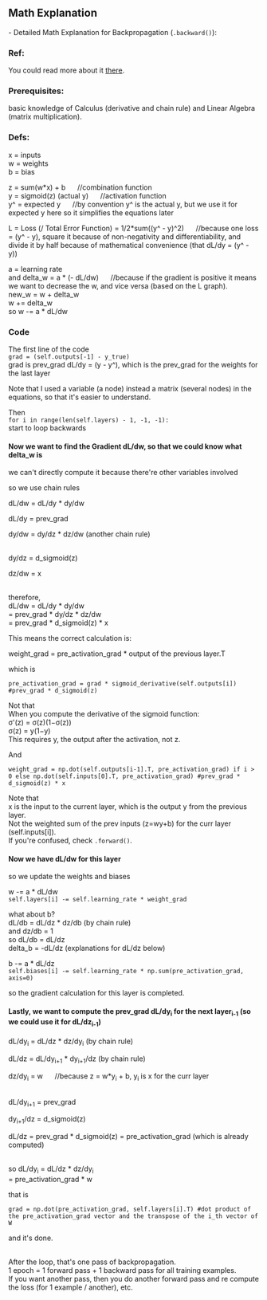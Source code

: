 
## Math Explanation
\- Detailed Math Explanation for Backpropagation (`.backward()`):

### Ref:
You could read more about it [there](https://www.nature.com/articles/323533a0).

### Prerequisites:
basic knowledge of Calculus (derivative and chain rule) and Linear Algebra (matrix multiplication).

### Defs:
x = inputs \
w = weights \
b = bias 

z = sum(w*x) + b &nbsp;&nbsp;&nbsp;&nbsp; //combination  function \
y = sigmoid(z) (actual y) &nbsp;&nbsp;&nbsp;&nbsp; //activation function \
y^ = expected y &nbsp;&nbsp;&nbsp;&nbsp; //by convention y^ is the actual y, but we use it for expected y here so it simplifies the equations later

L = Loss (/ Total Error Function) = 1/2*sum((y^ - y)^2) &nbsp;&nbsp;&nbsp;&nbsp; //because one loss = (y^ - y), square it because of non-negativity and differentiability, and divide it by half because of mathematical convenience (that dL/dy = (y^ - y))

a = learning rate \
and delta_w = a * (- dL/dw) &nbsp;&nbsp;&nbsp;&nbsp; //because if the gradient is positive it means we want to decrease the w, and vice versa (based on the L graph). \
new_w = w + delta_w \
w += delta_w \
so w -= a * dL/dw

### Code 
The first line of the code \
`grad = (self.outputs[-1] - y_true)` \
grad is prev_grad dL/dy = (y - y^), which is the prev_grad for the weights for the last layer

Note that I used a variable (a node) instead a matrix (several nodes) in the equations, so that it's easier to understand.

Then \
`for i in range(len(self.layers) - 1, -1, -1):` \
start to loop backwards

#### Now we want to find the Gradient dL/dw, so that we could know what delta_w is

we can't directly compute it because there're other variables involved 

so we use chain rules

dL/dw = dL/dy * dy/dw

dL/dy = prev_grad

dy/dw = dy/dz * dz/dw (another chain rule)

\
dy/dz = d_sigmoid(z)

dz/dw = x

\
therefore, \
dL/dw = dL/dy * dy/dw \
= prev_grad * dy/dz * dz/dw \
= prev_grad * d_sigmoid(z) * x

This means the correct calculation is:

weight_grad = pre_activation_grad * output of the previous layer.T

which is

`pre_activation_grad = grad * sigmoid_derivative(self.outputs[i]) #prev_grad * d_sigmoid(z)`

Not that \
When you compute the derivative of the sigmoid function: \
σ'(z) = σ(z)(1−σ(z)) \
σ(z) = y(1−y) \
This requires y, the output after the activation, not z.

And

`weight_grad = np.dot(self.outputs[i-1].T, pre_activation_grad) if i > 0 else np.dot(self.inputs[0].T, pre_activation_grad) #prev_grad * d_sigmoid(z) * x`

Note that \
x is the input to the current layer, which is the output y from the previous layer. \
Not the weighted sum of the prev inputs (z=wy+b) for the curr layer (self.inputs[i]). \
If you're confused, check `.forward()`.

#### Now we have dL/dw for this layer

so we update the weights and biases

w -= a * dL/dw \
`self.layers[i] -= self.learning_rate * weight_grad`

what about b? \
dL/db = dL/dz * dz/db (by chain rule) \
and dz/db = 1 \
so dL/db = dL/dz \
delta_b = -dL/dz (explanations for dL/dz below)

b -= a * dL/dz \
`self.biases[i] -= self.learning_rate * np.sum(pre_activation_grad, axis=0)`

so the gradient calculation for this layer is completed. 


#### Lastly, we want to compute the prev_grad dL/dy<sub>i</sub> for the next layer<sub>i-1</sub> (so we could use it for dL/dz<sub>i-1</sub>)

dL/dy<sub>i</sub> = dL/dz * dz/dy<sub>i</sub> (by chain rule)

dL/dz = dL/dy<sub>i+1</sub> * dy<sub>i+1</sub>/dz (by chain rule)

dz/dy<sub>i</sub> = w &nbsp;&nbsp;&nbsp;&nbsp; //because z = w*y<sub>i</sub> + b, y<sub>i</sub> is x for the curr layer 

\
dL/dy<sub>i+1</sub> = prev_grad

dy<sub>i+1</sub>/dz = d_sigmoid(z)

dL/dz = prev_grad * d_sigmoid(z) = pre_activation_grad (which is already computed)

\
so
dL/dy<sub>i</sub> = dL/dz * dz/dy<sub>i</sub> \
= pre_activation_grad * w

that is 

`grad = np.dot(pre_activation_grad, self.layers[i].T) #dot product of the pre_activation_grad vector and the transpose of the i_th vector of W` 

and it's done.

\
After the loop, that's one pass of backpropagation. \
1 epoch = 1 forward pass + 1 backward pass for all training examples. \
If you want another pass, then you do another forward pass and re compute the loss (for 1 example / another), etc.

